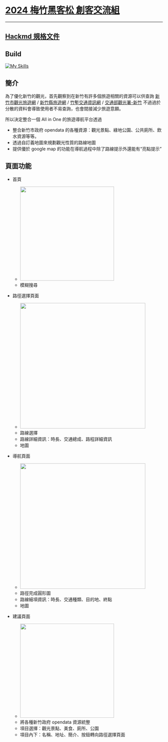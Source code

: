 # [2024 梅竹黑客松 創客交流組](https://2024.meichuhackathon.org/)

---

## [Hackmd 規格文件](https://hackmd.io/1iap9gb8SVe7dZ1mxbrRRw?view)

## Build

[![My Skills](https://skillicons.dev/icons?i=ts,vue,vite,tailwindcss,net)](https://skillicons.dev)

## 簡介

為了優化新竹的觀光，首先觀察到在新竹有許多個旅遊相關的資源可以供查詢 [新竹市觀光旅遊網](https://tourism.hccg.gov.tw/) / [新竹縣旅遊網](https://travel.hsinchu.gov.tw/) / [竹塹交通資訊網](https://hisatisfy.hccg.gov.tw/) / [交通部觀光署-新竹](https://www.taiwan.net.tw/m1.aspx?sNo=0001109) 不過過於分散的資料會導致使用者不易查詢，也會間接減少旅遊意願。

所以決定整合一個 All in One 的旅遊導航平台透過

- 整合新竹市政府 opendata 的各種資源：觀光景點、綠地公園、公共廁所、飲水資源等等。
- 透過自訂義地圖來規劃觀光性質的路線地圖
- 提供優於 google map 的功能在導航過程中除了路線提示外還能有“亮點提示”

## 頁面功能

- 首頁

  - [<img src="https://github.com/user-attachments/assets/ba96cfc5-8ad9-4e36-8807-82a5e5ae8f2d" height="300"/>](image.png)
  - 模糊搜尋

- 路徑選擇頁面

  - [<img src="https://github.com/user-attachments/assets/94cc8ef8-8761-4099-a5b2-50a49f9ae838" height="400"/>](image.png)
  - 路線選擇
  - 路線詳細資訊：時長、交通總成、路程詳細資訊
  - 地圖

- 導航頁面

  - [<img src="https://github.com/user-attachments/assets/a4f47283-8799-461b-8e3e-76dd4dfc80dd" height="400"/>](image.png)
  - 路徑完成圓形圖
  - 路線細項資訊：時長、交通種類、目的地、終點
  - 地圖

- 建議頁面
  - [<img src="https://github.com/user-attachments/assets/2dd7a3b5-6e38-4dd4-aaa6-134a25f04ee7" height="300"/>](image.png)
  - 將各種新竹政府 opendata 資源統整
  - 項目選擇：觀光景點、美食、廁所、公園
  - 項目內下：名稱、地址、簡介、按鈕轉向路徑選擇頁面
